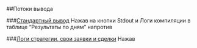 ##Потоки вывода

###[Стандартный вывод](#stdout)
Нажав на кнопки Stdout и Логи компиляции в таблице “Результаты по дням” напротив 

###[Логи стратегии, свои заявки и сделки](#logs)
Нажав
